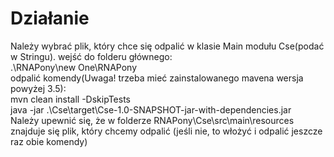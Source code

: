 # Działanie
Należy wybrać plik, który chce się odpalić w klasie Main modułu Cse(podać w Stringu).
wejść do folderu głównego: <br />
.\RNAPony\new One\RNAPony <br />
odpalić komendy(Uwaga! trzeba mieć zainstalowanego mavena wersja powyżej 3.5): <br />
mvn clean install -DskipTests <br />
java -jar .\Cse\target\Cse-1.0-SNAPSHOT-jar-with-dependencies.jar <br />
Należy upewnić się, że w folderze RNAPony\Cse\src\main\resources znajduje się plik, który chcemy odpalić (jeśli nie, to włożyć i odpalić jeszcze raz obie komendy) <br />


